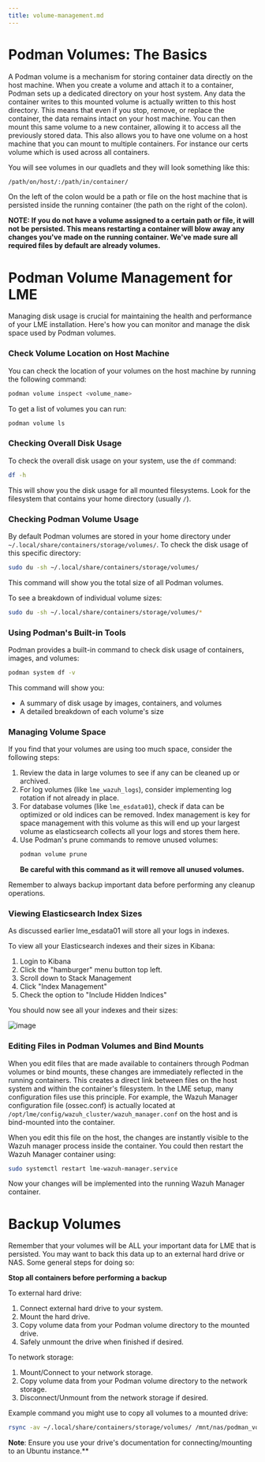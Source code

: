 ```yaml
---
title: volume-management.md
---
```

# Podman Volumes: The Basics

A Podman volume is a mechanism for storing container data directly on the host machine. When you create a volume and attach it to a container, Podman sets up a dedicated directory on your host system. Any data the container writes to this mounted volume is actually written to this host directory. This means that even if you stop, remove, or replace the container, the data remains intact on your host machine. You can then mount this same volume to a new container, allowing it to access all the previously stored data. This also allows you to have one volume on a host machine that you can mount to multiple containers. For instance our certs volume which is used across all containers.

You will see volumes in our quadlets and they will look something like this:

```bash
/path/on/host/:/path/in/container/
```

On the left of the colon would be a path or file on the host machine that is persisted inside the running container (the path on the right of the colon).

**NOTE: If you do not have a volume assigned to a certain path or file, it will not be persisted. This means restarting a container will blow away any changes you've made on the running container. We've made sure all required files by default are already volumes.**

# Podman Volume Management for LME

Managing disk usage is crucial for maintaining the health and performance of your LME installation. Here's how you can monitor and manage the disk space used by Podman volumes.

### Check Volume Location on Host Machine

You can check the location of your volumes on the host machine by running the following command:

```bash
podman volume inspect <volume_name>
```

To get a list of volumes you can run:

```bash
podman volume ls
```

### Checking Overall Disk Usage

To check the overall disk usage on your system, use the `df` command:

```bash
df -h
```

This will show you the disk usage for all mounted filesystems. Look for the filesystem that contains your home directory (usually `/`).

### Checking Podman Volume Usage

By default Podman volumes are stored in your home directory under `~/.local/share/containers/storage/volumes/`. To check the disk usage of this specific directory:

```bash
sudo du -sh ~/.local/share/containers/storage/volumes/
```

This command will show you the total size of all Podman volumes.

To see a breakdown of individual volume sizes:

```bash
sudo du -sh ~/.local/share/containers/storage/volumes/*
```

### Using Podman's Built-in Tools

Podman provides a built-in command to check disk usage of containers, images, and volumes:

```bash
podman system df -v
```

This command will show you:
- A summary of disk usage by images, containers, and volumes
- A detailed breakdown of each volume's size

### Managing Volume Space

If you find that your volumes are using too much space, consider the following steps:

1. Review the data in large volumes to see if any can be cleaned up or archived.
2. For log volumes (like `lme_wazuh_logs`), consider implementing log rotation if not already in place.
3. For database volumes (like `lme_esdata01`), check if data can be optimized or old indices can be removed. Index management is key for space management with this volume as this will end up your largest volume as elasticsearch collects all your logs and stores them here.
4. Use Podman's prune commands to remove unused volumes:
   ```bash
   podman volume prune
   ```
   **Be careful with this command as it will remove all unused volumes.**

Remember to always backup important data before performing any cleanup operations.

### Viewing Elasticsearch Index Sizes

As discussed earlier lme_esdata01 will store all your logs in indexes. 

To view all your Elasticsearch indexes and their sizes in Kibana:

1. Login to Kibana
2. Click the "hamburger" menu button top left.
3. Scroll down to Stack Management
4. Click "Index Management"
5. Check the option to "Include Hidden Indices"

You should now see all your indexes and their sizes:

![image](https://github.com/user-attachments/assets/f32741af-e77c-4bec-9e3d-268c25d65323)

### Editing Files in Podman Volumes and Bind Mounts

When you edit files that are made available to containers through Podman volumes or bind mounts, these changes are immediately reflected in the running containers. This creates a direct link between files on the host system and within the container's filesystem. In the LME setup, many configuration files use this principle. For example, the Wazuh Manager configuration file (ossec.conf) is actually located at `/opt/lme/config/wazuh_cluster/wazuh_manager.conf` on the host and is bind-mounted into the container. 

When you edit this file on the host, the changes are instantly visible to the Wazuh manager process inside the container. You could then restart the Wazuh Manager container using:

```bash
sudo systemctl restart lme-wazuh-manager.service
```

Now your changes will be implemented into the running Wazuh Manager container.

# Backup Volumes

Remember that your volumes will be ALL your important data for LME that is persisted. You may want to back this data up to an external hard drive or NAS. Some general steps for doing so:

**Stop all containers before performing a backup**

To external hard drive:
1. Connect external hard drive to your system.
2. Mount the hard drive.
3. Copy volume data from your Podman volume directory to the mounted drive.
4. Safely unmount the drive when finished if desired.

To network storage:
1. Mount/Connect to your network storage.
2. Copy volume data from your Podman volume directory to the network storage.
3. Disconnect/Unmount from the network storage if desired.


Example command you might use to copy all volumes to a mounted drive:

```bash
rsync -av ~/.local/share/containers/storage/volumes/ /mnt/nas/podman_volume_backup/
```

**Note**: Ensure you use your drive's documentation for connecting/mounting to an Ubuntu instance.**
